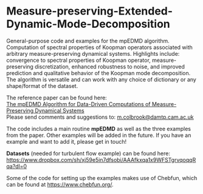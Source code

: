 # Measure-preserving-Extended-Dynamic-Mode-Decomposition
General-purpose code and examples for the mpEDMD algorithm. Computation of spectral properties of Koopman operators associated with arbitrary measure-preserving dynamical systems. Highlights include: convergence to spectral properties of Koopman operator, measure-preserving discretization, enhanced robustness to noise, and improved prediction and qualitative behavior of the Koopman mode decomposition. The algorithm is versatile and can work with any choice of dictionary or any shape/format of the dataset.

The reference paper can be found here:<br>
[The mpEDMD Algorithm for Data-Driven Computations of Measure-Preserving Dynamical Systems](https://epubs.siam.org/doi/abs/10.1137/22M1521407?journalCode=sjnaam)<br>
Please send comments and suggestions to: m.colbrook@damtp.cam.ac.uk

The code includes a main routine **mpEDMD** as well as the three examples from the paper. Other examples will be added in the future. If you have an example and want to add it, please get in touch! 

**Datasets** (needed for turbulent flow example) can be found here: https://www.dropbox.com/sh/xj59e5in7dfsobi/AAAfkxqa1x9WFSTgrvqoqqRqa?dl=0

Some of the code for setting up the examples makes use of Chebfun, which can be found at https://www.chebfun.org/.
